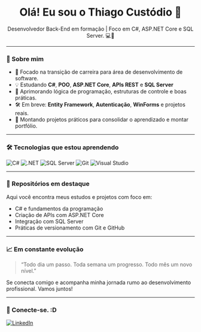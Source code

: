 <h1 align="center">Olá! Eu sou o Thiago Custódio 👋</h1>

<p align="center">
Desenvolvedor Back-End em formação | Foco em C#, ASP.NET Core e SQL Server. 💻🚀
</p>

---

### 🚀 Sobre mim

- 🎯 Focado na transição de carreira para área de desenvolvimento de software.
- 💡 Estudando **C#**, **POO**, **ASP.NET Core**, **APIs REST** e **SQL Server**
- 🧠 Aprimorando lógica de programação, estruturas de controle e boas práticas.
- 🛠️ Em breve: **Entity Framework**, **Autenticação**, **WinForms** e projetos reais.
- 📘 Montando projetos práticos para consolidar o aprendizado e montar portfólio.

---

### 🛠️ Tecnologias que estou aprendendo

![C#](https://img.shields.io/badge/C%23-239120?style=flat&logo=c-sharp&logoColor=white)
![.NET](https://img.shields.io/badge/.NET-512BD4?style=flat&logo=dotnet&logoColor=white)
![SQL Server](https://img.shields.io/badge/SQL%20Server-CC2927?style=flat&logo=microsoftsqlserver&logoColor=white)
![Git](https://img.shields.io/badge/Git-F05032?style=flat&logo=git&logoColor=white)
![Visual Studio](https://img.shields.io/badge/Visual%20Studio-5C2D91?style=flat&logo=visualstudio&logoColor=white)

---

### 📂 Repositórios em destaque

Aqui você encontra meus estudos e projetos com foco em:
- C# e fundamentos da programação
- Criação de APIs com ASP.NET Core
- Integração com SQL Server
- Práticas de versionamento com Git e GitHub

---

### 📈 Em constante evolução

> “Todo dia um passo. Toda semana um progresso. Todo mês um novo nível.”

Se conecta comigo e acompanha minha jornada rumo ao desenvolvimento profissional. Vamos juntos!

---

### 🤝 Conecte-se. :D

[![LinkedIn](https://img.shields.io/badge/-ThiagoCustódio-blue?style=flat&logo=Linkedin&logoColor=white)](https://www.linkedin.com)

